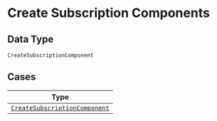 
# Create Subscription Components

## Data Type

`CreateSubscriptionComponent`

## Cases

| Type |
|  --- |
| [`CreateSubscriptionComponent`](../../../doc/models/create-subscription-component.md) |

